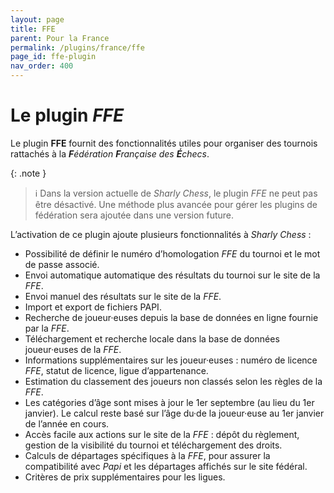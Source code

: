 ```yaml
---
layout: page
title: FFE
parent: Pour la France
permalink: /plugins/france/ffe
page_id: ffe-plugin
nav_order: 400
---
```


# Le plugin _FFE_

Le plugin **FFE** fournit des fonctionnalités utiles pour organiser des tournois rattachés à la _**F**édération **F**rançaise des **É**checs_.

{: .note }
> :information_source: Dans la version actuelle de _Sharly Chess_, le plugin _FFE_ ne peut pas être désactivé.
Une méthode plus avancée pour gérer les plugins de fédération sera ajoutée dans une version future.

L’activation de ce plugin ajoute plusieurs fonctionnalités à _Sharly Chess_ :

- Possibilité de définir le numéro d’homologation _FFE_ du tournoi et le mot de passe associé.
- Envoi automatique automatique des résultats du tournoi sur le site de la _FFE_.
- Envoi manuel des résultats sur le site de la _FFE_.
- Import et export de fichiers PAPI.
- Recherche de joueur·euses depuis la base de données en ligne fournie par la _FFE_.
- Téléchargement et recherche locale dans la base de données joueur·euses de la _FFE_.
- Informations supplémentaires sur les joueur·euses : numéro de licence _FFE_, statut de licence, ligue d’appartenance.
- Estimation du classement des joueurs non classés selon les règles de la _FFE_.
- Les catégories d’âge sont mises à jour le 1er septembre (au lieu du 1er janvier). Le calcul reste basé sur l’âge du·de la joueur·euse au 1er janvier de l’année en cours.
- Accès facile aux actions sur le site de la _FFE_ : dépôt du règlement, gestion de la visibilité du tournoi et téléchargement des droits.
- Calculs de départages spécifiques à la _FFE_, pour assurer la compatibilité avec _Papi_ et les départages affichés sur le site fédéral.
- Critères de prix supplémentaires pour les ligues.
